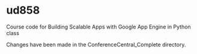 ud858
=====

Course code for Building Scalable Apps with Google App Engine in Python class

Changes have been made in the ConferenceCentral_Complete directory.
